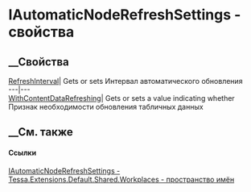 # IAutomaticNodeRefreshSettings - свойства
##  __Свойства
[RefreshInterval](P_Tessa_Extensions_Default_Shared_Workplaces_IAutomaticNodeRefreshSettings_RefreshInterval.htm)|
Gets or sets Интервал автоматического обновления  
---|---  
[WithContentDataRefreshing](P_Tessa_Extensions_Default_Shared_Workplaces_IAutomaticNodeRefreshSettings_WithContentDataRefreshing.htm)|
Gets or sets a value indicating whether Признак необходимости обновления
табличных данных  
## __См. также
#### Ссылки
[IAutomaticNodeRefreshSettings -
](T_Tessa_Extensions_Default_Shared_Workplaces_IAutomaticNodeRefreshSettings.htm)
[Tessa.Extensions.Default.Shared.Workplaces - пространство
имён](N_Tessa_Extensions_Default_Shared_Workplaces.htm)
